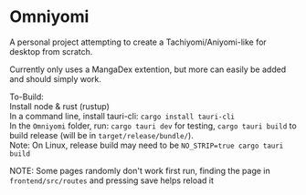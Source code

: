 # Omniyomi

A personal project attempting to create a Tachiyomi/Aniyomi-like for desktop from scratch.

Currently only uses a MangaDex extention, but more can easily be added and should simply work.

To-Build:\
Install node & rust (rustup)\
In a command line, install tauri-cli: `cargo install tauri-cli`\
In the `Omniyomi` folder, run: `cargo tauri dev` for testing, `cargo tauri build` to build release (will be in `target/release/bundle/`).\
Note: On Linux, release build may need to be `NO_STRIP=true cargo tauri build`

NOTE: Some pages randomly don't work first run, finding the page in `frontend/src/routes` and pressing save helps reload it
